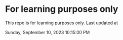 # For learning purposes only
This repo is for learning purposes only.
Last updated at

Sunday, September 10, 2023 10:15:00 PM

